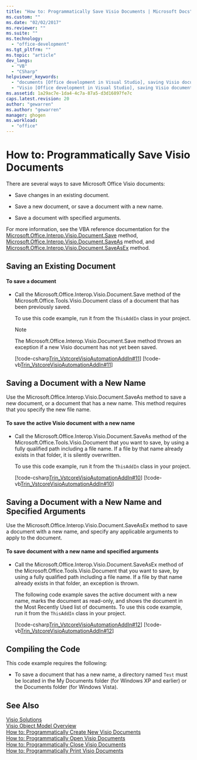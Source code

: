 ```yaml
---
title: "How to: Programmatically Save Visio Documents | Microsoft Docs"
ms.custom: ""
ms.date: "02/02/2017"
ms.reviewer: ""
ms.suite: ""
ms.technology: 
  - "office-development"
ms.tgt_pltfrm: ""
ms.topic: "article"
dev_langs: 
  - "VB"
  - "CSharp"
helpviewer_keywords: 
  - "documents [Office development in Visual Studio], saving Visio documents"
  - "Visio [Office development in Visual Studio], saving Visio documents"
ms.assetid: 1a29ac7e-1da4-4c7a-87a5-d3d16897fe7c
caps.latest.revision: 20
author: "gewarren"
ms.author: "gewarren"
manager: ghogen
ms.workload: 
  - "office"
---
```

# How to: Programmatically Save Visio Documents
  There are several ways to save Microsoft Office Visio documents:  
  
-   Save changes in an existing document.  
  
-   Save a new document, or save a document with a new name.  
  
-   Save a document with specified arguments.  
  
 For more information, see the VBA reference documentation for the [Microsoft.Office.Interop.Visio.Document.Save](https://msdn.microsoft.com/library/office/ff766478.aspx) method, [Microsoft.Office.Interop.Visio.Document.SaveAs](https://msdn.microsoft.com/library/office/ff765824.aspx) method, and [Microsoft.Office.Interop.Visio.Document.SaveAsEx](https://msdn.microsoft.com/library/office/ff768149.aspx) method.  
  
## Saving an Existing Document  
  
#### To save a document  
  
-   Call the Microsoft.Office.Interop.Visio.Document.Save method of the Microsoft.Office.Tools.Visio.Document class of a document that has been previously saved.  
  
     To use this code example, run it from the `ThisAddIn` class in your project.  
  
    > [!NOTE]  
    >  The Microsoft.Office.Interop.Visio.Document.Save method throws an exception if a new Visio document has not yet been saved.  
  
     [!code-csharp[Trin_VstcoreVisioAutomationAddIn#11](../vsto/codesnippet/CSharp/trin_vstcorevisioautomationaddin/ThisAddIn.cs#11)]
     [!code-vb[Trin_VstcoreVisioAutomationAddIn#11](../vsto/codesnippet/VisualBasic/trin_vstcorevisioautomationaddin/ThisAddIn.vb#11)]  
  
## Saving a Document with a New Name  
 Use the Microsoft.Office.Interop.Visio.Document.SaveAs method to save a new document, or a document that has a new name. This method requires that you specify the new file name.  
  
#### To save the active Visio document with a new name  
  
-   Call the Microsoft.Office.Interop.Visio.Document.SaveAs method of the Microsoft.Office.Tools.Visio.Document that you want to save, by using a fully qualified path including a file name. If a file by that name already exists in that folder, it is silently overwritten.  
  
     To use this code example, run it from the `ThisAddIn` class in your project.  
  
     [!code-csharp[Trin_VstcoreVisioAutomationAddIn#10](../vsto/codesnippet/CSharp/trin_vstcorevisioautomationaddin/ThisAddIn.cs#10)]
     [!code-vb[Trin_VstcoreVisioAutomationAddIn#10](../vsto/codesnippet/VisualBasic/trin_vstcorevisioautomationaddin/ThisAddIn.vb#10)]  
  
## Saving a Document with a New Name and Specified Arguments  
 Use the Microsoft.Office.Interop.Visio.Document.SaveAsEx method to save a document with a new name, and specify any applicable arguments to apply to the document.  
  
#### To save document with a new name and specified arguments  
  
-   Call the Microsoft.Office.Interop.Visio.Document.SaveAsEx method of the Microsoft.Office.Tools.Visio.Document that you want to save, by using a fully qualified path including a file name. If a file by that name already exists in that folder, an exception is thrown.  
  
     The following code example saves the active document with a new name, marks the document as read-only, and shows the document in the Most Recently Used list of documents. To use this code example, run it from the `ThisAddIn` class in your project.  
  
     [!code-csharp[Trin_VstcoreVisioAutomationAddIn#12](../vsto/codesnippet/CSharp/trin_vstcorevisioautomationaddin/ThisAddIn.cs#12)]
     [!code-vb[Trin_VstcoreVisioAutomationAddIn#12](../vsto/codesnippet/VisualBasic/trin_vstcorevisioautomationaddin/ThisAddIn.vb#12)]  
  
## Compiling the Code  
 This code example requires the following:  
  
-   To save a document that has a new name, a directory named `Test` must be located in the My Documents folder (for Windows XP and earlier) or the Documents folder (for Windows Vista).  
  
## See Also  
 [Visio Solutions](../vsto/visio-solutions.md)   
 [Visio Object Model Overview](../vsto/visio-object-model-overview.md)   
 [How to: Programmatically Create New Visio Documents](../vsto/how-to-programmatically-create-new-visio-documents.md)   
 [How to: Programmatically Open Visio Documents](../vsto/how-to-programmatically-open-visio-documents.md)   
 [How to: Programmatically Close Visio Documents](../vsto/how-to-programmatically-close-visio-documents.md)   
 [How to: Programmatically Print Visio Documents](../vsto/how-to-programmatically-print-visio-documents.md)  
  
  